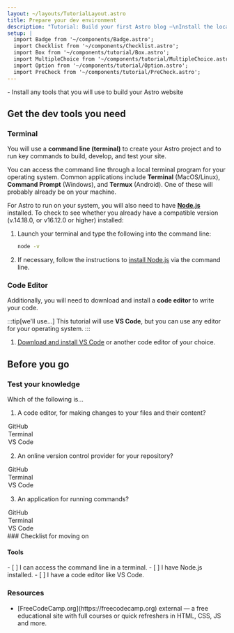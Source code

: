 ```yaml
---
layout: ~/layouts/TutorialLayout.astro
title: Prepare your dev environment
description: "Tutorial: Build your first Astro blog —\nInstall the local tools that you’ll need to complete the tutorial"
setup: |
  import Badge from '~/components/Badge.astro';
  import Checklist from '~/components/Checklist.astro';
  import Box from '~/components/tutorial/Box.astro';  
  import MultipleChoice from '~/components/tutorial/MultipleChoice.astro';
  import Option from '~/components/tutorial/Option.astro';
  import PreCheck from '~/components/tutorial/PreCheck.astro';
---
```


<PreCheck>
  - Install any tools that you will use to build your Astro website
</PreCheck>

## Get the dev tools you need

### Terminal

You will use a **command line (terminal)** to create your Astro project and to run key commands to build, develop, and test your site.

You can access the command line through a local terminal program for your operating system. Common applications include **Terminal** (MacOS/Linux), **Command Prompt** (Windows), and **Termux** (Android). One of these will probably already be on your machine. 

For Astro to run on your system, you will also need to have [**Node.js**](https://nodejs.org/en/) installed. To check to see whether you already have a compatible version (v.14.18.0, or v16.12.0 or higher) installed: 

1. Launch your terminal and type the following into the command line:

    ```sh
    node -v
    ```

2. If necessary, follow the instructions to [install Node.js](https://docs.npmjs.com/downloading-and-installing-node-js-and-npm) via the command line.

### Code Editor

Additionally, you will need to download and install a **code editor** to write your code. 

:::tip[we'll use...]
This tutorial will use **VS Code**, but you can use any editor for your operating system.
:::

1. [Download and install VS Code](https://code.visualstudio.com/#alt-downloads) or another code editor of your choice. 


## Before you go

<Box icon="question-mark">

### Test your knowledge

Which of the following is...
1. A code editor, for making changes to your files and their content?

  <MultipleChoice>
    <Option>
      GitHub
    </Option>
    <Option>
      Terminal
    </Option>
    <Option isCorrect>
      VS Code
    </Option>
  </MultipleChoice>

2. An online version control provider for your repository?

  <MultipleChoice>
    <Option isCorrect>
      GitHub
    </Option>
    <Option>
      Terminal
    </Option>
    <Option>
      VS Code
    </Option>
  </MultipleChoice>

3. An application for running commands?
  <MultipleChoice>
    <Option>
      GitHub
    </Option>
    <Option isCorrect>
      Terminal
    </Option>
    <Option>
      VS Code
    </Option>
  </MultipleChoice>

</Box>

<Box icon="check-list">
### Checklist for moving on

#### Tools
<Checklist>
- [ ] I can access the command line in a terminal.
- [ ] I have Node.js installed.
- [ ] I have a code editor like VS Code.
</Checklist>
</Box>


### Resources

- <p>[FreeCodeCamp.org](https://freecodecamp.org) <Badge>external</Badge> — a free educational site with full courses or quick refreshers in HTML, CSS, JS and more.</p>
